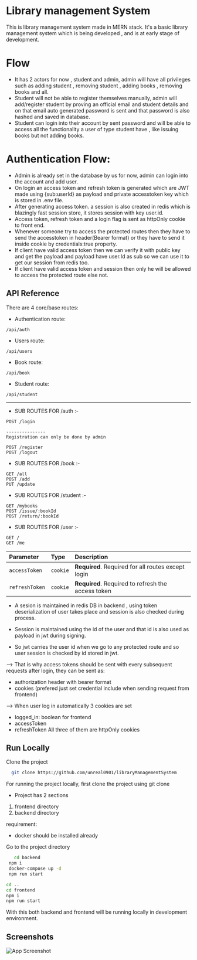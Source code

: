 ﻿# Library management System

This is library management system made in MERN stack.
It's a basic library management system which is being developed , and is at early stage of development.

# Flow

- It has 2 actors for now , student and admin, admin will have all privileges such as adding student , removing student , adding books , removing books and all.
- Student will not be able to register themselves manually, admin will add/register student by proving an official email and student details and on that email auto generated password is sent and that password is also hashed and saved in database.
- Student can login into their account by sent password and will be able to access all the functionality a user of type student have , like issuing books but not adding books.

# Authentication Flow:

- Admin is already set in the database by us for now, admin can login into the account and add user.
- On login an access token and refresh token is generated which are JWT made using {sub:userId} as payload and private accesstoken key which is stored in .env file.
- After generating access token. a session is also created in redis which is blazingly fast session store, it stores session with key user.id.
- Access token, refresh token and a login flag is sent as httpOnly cookie to front end.
- Whenever someone try to access the protected routes then they have to send the accesstoken in header(Bearer format) or they have to send it inside cookie by credentials:true property.
- If client have valid access token then we can verify it with public key and get the payload and payload have user.Id as sub so we can use it to get our session from redis too.
- If client have valid access token and session then only he will be allowed to access the protected route else not.

## API Reference

There are 4 core/base routes:

- Authentication route:

```http
/api/auth
```

- Users route:

```http
/api/users
```

- Book route:

```http
/api/book
```

- Student route:

```http
/api/student
```

---

- SUB ROUTES FOR /auth :-

```http
POST /login

---------------
Registration can only be done by admin

POST /register
POST /logout
```

- SUB ROUTES FOR /book :-

```http
GET /all
POST /add
PUT /update
```

- SUB ROUTES FOR /student :-

```http
GET /mybooks
POST /issue/:bookId
POST /return/:bookId
```

- SUB ROUTES FOR /user :-

```http
GET /
GET /me
```

| Parameter      | Type     | Description                                        |
| :------------- | :------- | :------------------------------------------------- |
| `accessToken`  | `cookie` | **Required**. Required for all routes except login |
| `refreshToken` | `cookie` | **Required**. Required to refresh the access token |

- A sesion is maintained in redis DB in backend , using token deserialization of user takes place and session is also checked during process.

- Session is maintained using the id of the user and that id is also used as payload in jwt during signing.

- So jwt carries the user id when we go to any protected route and so user session is checked by id stored in jwt.

--> That is why access tokens should be sent with every subsequent requests after login, they can be sent as:

- authorization header with bearer format
- cookies (prefered just set credential include when sending request from frontend)

--> When user log in automatically 3 cookies are set

- logged_in: boolean for frontend
- accessToken
- refreshToken
  All three of them are httpOnly cookies

## Run Locally

Clone the project

```bash
  git clone https://github.com/unreal0901/libraryManagementSystem
```

For running the project locally,
first clone the project using git clone

- Project has 2 sections

1. frontend directory
2. backend directory

requirement:

- docker should be installed already

Go to the project directory

```bash
   cd backend
 npm i
 docker-compose up -d
 npm run start

cd ..
cd frontend
npm i
npm run start
```

With this both backend and frontend will be running locally in development environment.

## Screenshots

![App Screenshot](https://drive.google.com/file/d/1is6ban4yh8KkdI55-M0ULHBvnitutIry/view?usp=sharing)

